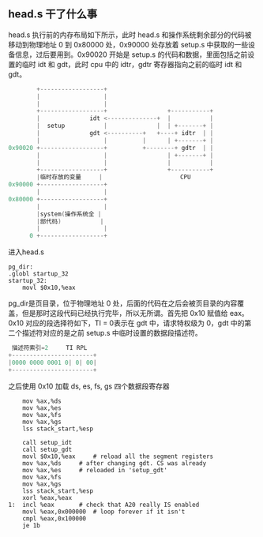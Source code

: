 ## head.s 干了什么事

head.s 执行前的内存布局如下所示，此时 head.s 和操作系统剩余部分的代码被移动到物理地址 0 到 0x80000 处，0x90000 处存放着 setup.s 中获取的一些设备信息，过后要用到。0x90020 开始是 setup.s 的代码和数据，里面包括之前设置的临时 idt 和 gdt，此时 cpu 中的 idtr，gdtr 寄存器指向之前的临时 idt 和 gdt。

```c
        +------------------+
        |                  |
        |                  |
        +------------------+                 +-----------+
        |              idt <--------------+  |           |
        |  setup           |              |  | +-------+ |
        |              gdt <----------+   +----+ idtr  | |
        |                  |          |      | +-------+ |
0x90020 +------------------+          +--------+ gdtr  | |
        |                  |                 | +-------+ |
        |                  |                 |           |
        +------------------+                 +-----------+
        |临时存放的变量     |                      CPU
0x90000 +------------------+
        |                  |
0x80000 +------------------+
        |                  |
        |system(操作系统全 |
        |部代码)           |
        |                  |
      0 +------------------+

```



进入head.s

```assembly
pg_dir:
.globl startup_32
startup_32:
	movl $0x10,%eax
```

pg_dir是页目录，位于物理地址 0 处，后面的代码在之后会被页目录的内容覆盖，但是那时这段代码已经执行完毕，所以无所谓。首先把 0x10 赋值给 eax。0x10 对应的段选择符如下，TI = 0表示在 gdt 中，请求特权级为 0，gdt 中的第二个描述符对应的是之前 setup.s 中临时设置的数据段描述符。 

```c
 描述符索引=2     TI RPL
+-----------------------+
|0000 0000 0001 0| 0| 00|
+-----------------------+
```

之后使用 0x10 加载 ds, es, fs, gs 四个数据段寄存器

```assembly
	mov %ax,%ds
	mov %ax,%es
	mov %ax,%fs
	mov %ax,%gs
	lss stack_start,%esp
```

```assembly
	call setup_idt
	call setup_gdt
	movl $0x10,%eax		# reload all the segment registers
	mov %ax,%ds		# after changing gdt. CS was already
	mov %ax,%es		# reloaded in 'setup_gdt'
	mov %ax,%fs
	mov %ax,%gs
	lss stack_start,%esp
	xorl %eax,%eax
1:	incl %eax		# check that A20 really IS enabled
	movl %eax,0x000000	# loop forever if it isn't
	cmpl %eax,0x100000
	je 1b
```

